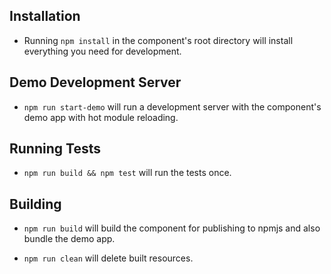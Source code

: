 ## Installation

- Running `npm install` in the component's root directory will install everything you need for development.

## Demo Development Server

- `npm run start-demo` will run a development server with the component's demo app with hot module reloading.

## Running Tests

- `npm run build && npm test` will run the tests once.

## Building

- `npm run build` will build the component for publishing to npmjs and also bundle the demo app.

- `npm run clean` will delete built resources.
